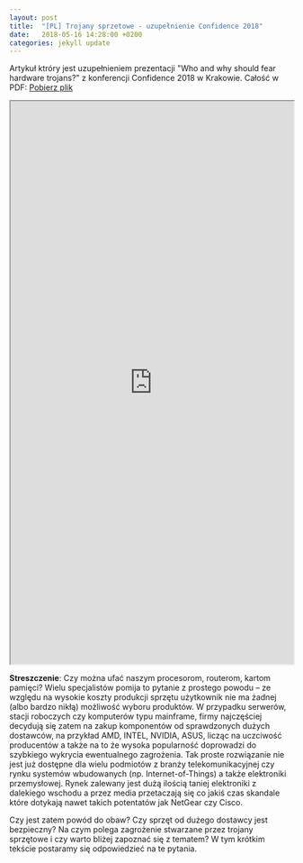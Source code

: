 ```yaml
---
layout: post
title:  "[PL] Trojany sprzetowe - uzupełnienie Confidence 2018"
date:   2018-05-16 14:28:00 +0200
categories: jekyll update
---
```

Artykuł ktróry jest uzupełnieniem prezentacji "Who and why should fear hardware trojans?" z konferencji Confidence 2018 w Krakowie.
Całość w PDF: [Pobierz plik](/download/trojany_sprzetowe.pdf) 

<iframe src="https://drive.google.com/file/d/1F3yHG8yB3ua2-s09K9DtplSXw3ZvCewD/preview" width="100%" height="1000"></iframe>


**Streszczenie**:
Czy można ufać naszym procesorom, routerom, kartom pamięci? Wielu specjalistów pomija to pytanie z prostego powodu – ze względu na wysokie koszty produkcji sprzętu użytkownik nie ma żadnej (albo bardzo nikłą) możliwość wyboru produktów. W przypadku serwerów, stacji roboczych czy komputerów typu mainframe, firmy najczęściej decydują się zatem na zakup komponentów od sprawdzonych dużych dostawców, na przykład AMD, INTEL, NVIDIA, ASUS, licząc na uczciwość producentów a także na to że wysoka popularność doprowadzi do szybkiego wykrycia ewentualnego zagrożenia. Tak proste rozwiązanie nie jest już dostępne dla wielu podmiotów z branży telekomunikacyjnej czy rynku systemów wbudowanych (np. Internet-of-Things) a także elektroniki przemysłowej. Rynek zalewany jest dużą ilością taniej elektroniki z dalekiego wschodu a przez media przetaczają się co jakiś czas skandale które dotykają nawet takich potentatów jak NetGear czy Cisco.

Czy jest zatem powód do obaw? Czy sprzęt od dużego dostawcy jest bezpieczny? Na czym polega zagrożenie stwarzane przez trojany sprzętowe i czy warto bliżej zapoznać się z tematem?  W tym krótkim tekście postaramy się odpowiedzieć na te pytania. 


